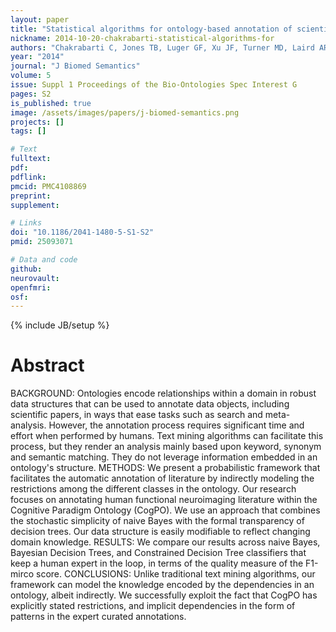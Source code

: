 ```yaml
---
layout: paper
title: "Statistical algorithms for ontology-based annotation of scientific literature."
nickname: 2014-10-20-chakrabarti-statistical-algorithms-for
authors: "Chakrabarti C, Jones TB, Luger GF, Xu JF, Turner MD, Laird AR, Turner JA"
year: "2014"
journal: "J Biomed Semantics"
volume: 5
issue: Suppl 1 Proceedings of the Bio-Ontologies Spec Interest G
pages: S2
is_published: true
image: /assets/images/papers/j-biomed-semantics.png
projects: []
tags: []

# Text
fulltext:
pdf:
pdflink:
pmcid: PMC4108869
preprint:
supplement:

# Links
doi: "10.1186/2041-1480-5-S1-S2"
pmid: 25093071

# Data and code
github:
neurovault:
openfmri:
osf:
---
```

{% include JB/setup %}

# Abstract

BACKGROUND: Ontologies encode relationships within a domain in robust data structures that can be used to annotate data objects, including scientific papers, in ways that ease tasks such as search and meta-analysis. However, the annotation process requires significant time and effort when performed by humans. Text mining algorithms can facilitate this process, but they render an analysis mainly based upon keyword, synonym and semantic matching. They do not leverage information embedded in an ontology's structure. METHODS: We present a probabilistic framework that facilitates the automatic annotation of literature by indirectly modeling the restrictions among the different classes in the ontology. Our research focuses on annotating human functional neuroimaging literature within the Cognitive Paradigm Ontology (CogPO). We use an approach that combines the stochastic simplicity of naive Bayes with the formal transparency of decision trees. Our data structure is easily modifiable to reflect changing domain knowledge. RESULTS: We compare our results across naive Bayes, Bayesian Decision Trees, and Constrained Decision Tree classifiers that keep a human expert in the loop, in terms of the quality measure of the F1-mirco score. CONCLUSIONS: Unlike traditional text mining algorithms, our framework can model the knowledge encoded by the dependencies in an ontology, albeit indirectly. We successfully exploit the fact that CogPO has explicitly stated restrictions, and implicit dependencies in the form of patterns in the expert curated annotations.
